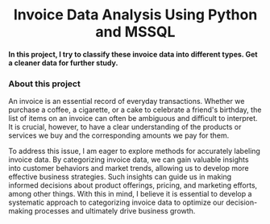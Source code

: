 <h1 align="center"> Invoice Data Analysis Using Python and MSSQL </h1>

**In this project, I try to classify these invoice data into different types. Get a cleaner data for further study.**


### About this project
An invoice is an essential record of everyday transactions. Whether we purchase a coffee, a cigarette, or a cake to celebrate a friend's birthday, the list of items on an invoice can often be ambiguous and difficult to interpret. It is crucial, however, to have a clear understanding of the products or services we buy and the corresponding amounts we pay for them.

To address this issue, I am eager to explore methods for accurately labeling invoice data. By categorizing invoice data, we can gain valuable insights into customer behaviors and market trends, allowing us to develop more effective business strategies. Such insights can guide us in making informed decisions about product offerings, pricing, and marketing efforts, among other things. With this in mind, I believe it is essential to develop a systematic approach to categorizing invoice data to optimize our decision-making processes and ultimately drive business growth.